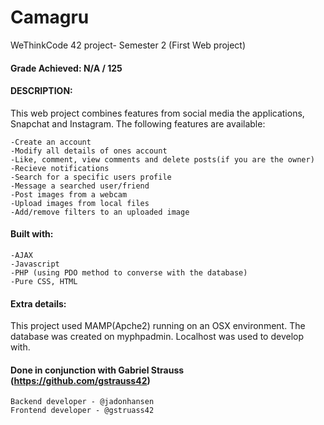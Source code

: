 # Camagru
WeThinkCode 42 project- Semester 2 (First Web project)

#### Grade Achieved: N/A / 125

#### DESCRIPTION:
This web project combines features from social media the applications, Snapchat and Instagram.
The following features are available:

    -Create an account
    -Modify all details of ones account
    -Like, comment, view comments and delete posts(if you are the owner)
    -Recieve notifications
    -Search for a specific users profile
    -Message a searched user/friend
    -Post images from a webcam
    -Upload images from local files
    -Add/remove filters to an uploaded image

#### Built with:
    -AJAX
    -Javascript
    -PHP (using PDO method to converse with the database)
    -Pure CSS, HTML

#### Extra details:
This project used MAMP(Apche2) running on an OSX environment.
The database was created on myphpadmin.
Localhost was used to develop with.

#### Done in conjunction with Gabriel Strauss (https://github.com/gstrauss42)
    Backend developer - @jadonhansen
    Frontend developer - @gstruass42

